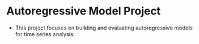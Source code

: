 # Autoregressive Model Project
- This project focuses on building and evaluating autoregressive models for time series analysis.


